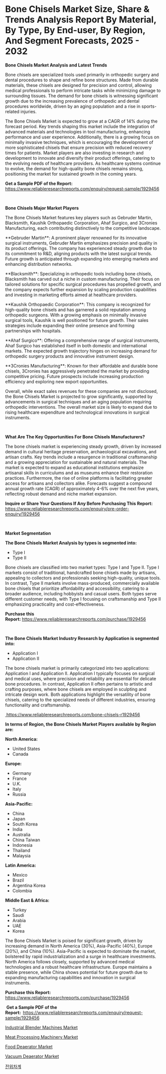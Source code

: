 <p><h1>Bone Chisels Market Size, Share & Trends Analysis Report By Material, By Type, By End-user, By Region, And Segment Forecasts, 2025 - 2032</h1></p><p><strong>Bone Chisels Market Analysis and Latest Trends</strong></p>
<p><p>Bone chisels are specialized tools used primarily in orthopedic surgery and dental procedures to shape and refine bone structures. Made from durable materials, these chisels are designed for precision and control, allowing medical professionals to perform intricate tasks while minimizing damage to surrounding tissues. The demand for bone chisels is witnessing significant growth due to the increasing prevalence of orthopedic and dental procedures worldwide, driven by an aging population and a rise in sports-related injuries.</p><p>The Bone Chisels Market is expected to grow at a CAGR of 14% during the forecast period. Key trends shaping this market include the integration of advanced materials and technologies in tool manufacturing, enhancing performance and user experience. Additionally, there is a growing focus on minimally invasive techniques, which is encouraging the development of more sophisticated chisels that ensure precision with reduced recovery times for patients. Market players are also investing in research and development to innovate and diversify their product offerings, catering to the evolving needs of healthcare providers. As healthcare systems continue to evolve, the demand for high-quality bone chisels remains strong, positioning the market for sustained growth in the coming years.</p></p>
<p><strong>Get a Sample PDF of the Report:&nbsp;</strong> <a href="https://www.reliableresearchreports.com/enquiry/request-sample/1929456?utm_campaign=40&utm_medium=2&utm_source=Github&utm_content=ia&utm_term=29032025&utm_id=bone-chisels">https://www.reliableresearchreports.com/enquiry/request-sample/1929456</a></p>
<p>&nbsp;</p>
<p><strong>Bone Chisels Major Market Players</strong></p>
<p><p>The Bone Chisels Market features key players such as Gebruder Martin, Blacksmith, Kaushik Orthopaedic Corporation, Ahaf Surgico, and 3Cronies Manufacturing, each contributing distinctively to the competitive landscape. </p><p>**Gebruder Martin**: A prominent player renowned for its innovative surgical instruments, Gebruder Martin emphasizes precision and quality in its product offerings. The company has experienced steady growth due to its commitment to R&D, aligning products with the latest surgical trends. Future growth is anticipated through expanding into emerging markets and enhancing distribution networks.</p><p>**Blacksmith**: Specializing in orthopedic tools including bone chisels, Blacksmith has carved out a niche in custom manufacturing. Their focus on tailored solutions for specific surgical procedures has propelled growth, and the company expects further expansion by scaling production capabilities and investing in marketing efforts aimed at healthcare providers.</p><p>**Kaushik Orthopaedic Corporation**: This company is recognized for high-quality bone chisels and has garnered a solid reputation among orthopedic surgeons. With a growing emphasis on minimally invasive surgical tools, Kaushik is well positioned for future growth. Their sales strategies include expanding their online presence and forming partnerships with hospitals.</p><p>**Ahaf Surgico**: Offering a comprehensive range of surgical instruments, Ahaf Surgico has established itself in both domestic and international markets. The expected growth trajectory hinges on increasing demand for orthopedic surgery products and innovative instrument design.</p><p>**3Cronies Manufacturing**: Known for their affordable and durable bone chisels, 3Cronies has aggressively penetrated the market by providing competitive pricing. Future prospects include increasing production efficiency and exploring new export opportunities.</p><p>Overall, while exact sales revenues for these companies are not disclosed, the Bone Chisels Market is projected to grow significantly, supported by advancements in surgical techniques and an aging population requiring orthopedic interventions. The overall market size is likely to expand due to rising healthcare expenditure and technological innovations in surgical instruments.</p></p>
<p>&nbsp;</p>
<p><strong>What Are The Key Opportunities For Bone Chisels Manufacturers?</strong></p>
<p><p>The bone chisels market is experiencing steady growth, driven by increased demand in cultural heritage preservation, archaeological excavations, and artisan crafts. Key trends include a resurgence in traditional craftsmanship and a growing appreciation for sustainable and natural materials. The market is expected to expand as educational institutions emphasize artisanal skills in curriculums and as museums enhance their restoration practices. Furthermore, the rise of online platforms is facilitating greater access for artisans and collectors alike. Forecasts suggest a compound annual growth rate (CAGR) of approximately 4-6% over the next five years, reflecting robust demand and niche market expansion.</p></p>
<p><strong>Inquire or Share Your Questions If Any Before Purchasing This Report:</strong> <a href="https://www.reliableresearchreports.com/enquiry/pre-order-enquiry/1929456?utm_campaign=40&utm_medium=2&utm_source=Github&utm_content=ia&utm_term=29032025&utm_id=bone-chisels">https://www.reliableresearchreports.com/enquiry/pre-order-enquiry/1929456</a></p>
<p>&nbsp;</p>
<p><strong>Market Segmentation</strong></p>
<p><strong>The Bone Chisels Market Analysis by types is segmented into:</strong></p>
<p><ul><li>Type I</li><li>Type II</li></ul></p>
<p><p>Bone chisels are classified into two market types: Type I and Type II. Type I markets consist of traditional, handcrafted bone chisels made by artisans, appealing to collectors and professionals seeking high-quality, unique tools. In contrast, Type II markets involve mass-produced, commercially available bone chisels that prioritize affordability and accessibility, catering to a broader audience, including hobbyists and casual users. Both types serve different customer needs, with Type I focusing on craftsmanship and Type II emphasizing practicality and cost-effectiveness.</p></p>
<p><strong>Purchase this Report:&nbsp;</strong><a href="https://www.reliableresearchreports.com/purchase/1929456?utm_campaign=40&utm_medium=2&utm_source=Github&utm_content=ia&utm_term=29032025&utm_id=bone-chisels">https://www.reliableresearchreports.com/purchase/1929456</a></p>
<p>&nbsp;</p>
<p><strong>The Bone Chisels Market Industry Research by Application is segmented into:</strong></p>
<p><ul><li>Application I</li><li>Application II</li></ul></p>
<p><p>The bone chisels market is primarily categorized into two applications: Application I and Application II. Application I typically focuses on surgical and medical uses, where precision and reliability are essential for delicate bone procedures. In contrast, Application II often pertains to artistic and crafting purposes, where bone chisels are employed in sculpting and intricate design work. Both applications highlight the versatility of bone chisels, catering to the specialized needs of different industries, ensuring functionality and craftsmanship.</p></p>
<p><a href="https://www.reliableresearchreports.com/bone-chisels-r1929456?utm_campaign=40&utm_medium=2&utm_source=Github&utm_content=ia&utm_term=29032025&utm_id=bone-chisels">&nbsp;https://www.reliableresearchreports.com/bone-chisels-r1929456</a></p>
<p><strong>In terms of Region, the Bone Chisels Market Players available by Region are:</strong></p>
<p>
    <p> <strong> North America: </strong>
        <ul>
            <li>United States</li>
            <li>Canada</li>
        </ul>
        </p> 
    <p> <strong> Europe: </strong>
        <ul>
            <li>Germany</li>
            <li>France</li>
            <li>U.K.</li>
            <li>Italy</li>
            <li>Russia</li>
        </ul>
        </p> 
    <p> <strong> Asia-Pacific: </strong>
        <ul>
            <li>China</li>
            <li>Japan</li>
            <li>South Korea</li>
            <li>India</li>
            <li>Australia</li>
            <li>China Taiwan</li>
            <li>Indonesia</li>
            <li>Thailand</li>
            <li>Malaysia</li>
        </ul>
        </p> 
    <p> <strong> Latin America: </strong>
        <ul>
            <li>Mexico</li>
            <li>Brazil</li>
            <li>Argentina Korea</li>
            <li>Colombia</li>
        </ul>
        </p> 
    <p> <strong> Middle East & Africa: </strong>
        <ul>
            <li>Turkey</li>
            <li>Saudi</li>
            <li>Arabia</li>
            <li>UAE</li>
            <li>Korea</li>
        </ul>
    </p>
    </p>
<p><p>The Bone Chisels Market is poised for significant growth, driven by increasing demand in North America (30%), Asia-Pacific (40%), Europe (20%), and China (10%). Asia-Pacific is expected to dominate the market, bolstered by rapid industrialization and a surge in healthcare investments. North America follows closely, supported by advanced medical technologies and a robust healthcare infrastructure. Europe maintains a stable presence, while China shows potential for future growth due to expanding manufacturing capabilities and innovation in surgical instruments.</p></p>
<p><strong>Purchase this Report: </strong><a href="https://www.reliableresearchreports.com/purchase/1929456?utm_campaign=40&utm_medium=2&utm_source=Github&utm_content=ia&utm_term=29032025&utm_id=bone-chisels">https://www.reliableresearchreports.com/purchase/1929456</a></p>
<p>&nbsp;<strong>Get a Sample PDF of the Report:&nbsp;&nbsp;</strong><a href="https://www.reliableresearchreports.com/enquiry/request-sample/1929456?utm_campaign=40&utm_medium=2&utm_source=Github&utm_content=ia&utm_term=29032025&utm_id=bone-chisels">https://www.reliableresearchreports.com/enquiry/request-sample/1929456</a></p>
<p><strong></strong></p>
<p><p><a href="https://github.com/cordaysamaya/Market-Research-Report-List-1/blob/main/industrial-blender-machines-market.md?utm_campaign=40&utm_medium=2&utm_source=Github&utm_content=ia&utm_term=29032025&utm_id=bone-chisels">Industrial Blender Machines Market</a></p><p><a href="https://github.com/botocniveda/Market-Research-Report-List-1/blob/main/meat-processing-machinery-market.md?utm_campaign=40&utm_medium=2&utm_source=Github&utm_content=ia&utm_term=29032025&utm_id=bone-chisels">Meat Processing Machinery Market</a></p><p><a href="https://github.com/obajimlaweh59/Market-Research-Report-List-1/blob/main/food-deaerator-market.md?utm_campaign=40&utm_medium=2&utm_source=Github&utm_content=ia&utm_term=29032025&utm_id=bone-chisels">Food Deaerator Market</a></p><p><a href="https://github.com/kuciakkukalo/Market-Research-Report-List-1/blob/main/vacuum-deaerator-market.md?utm_campaign=40&utm_medium=2&utm_source=Github&utm_content=ia&utm_term=29032025&utm_id=bone-chisels">Vacuum Deaerator Market</a></p><p><a href="https://github.com/sougarounis/Market-Research-Report-List-7/blob/main/192031150874.md?utm_campaign=40&utm_medium=2&utm_source=Github&utm_content=ia&utm_term=29032025&utm_id=bone-chisels">전위차계</a></p></p>